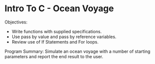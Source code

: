 # Intro To C - Ocean Voyage

Objectives:
- Write functions with supplied specifications.
- Use pass by value and pass by reference variables.
- Review use of If Statements and For loops.

Program Summary:
Simulate an ocean voyage with a number of starting parameters and report the end result to the user.
